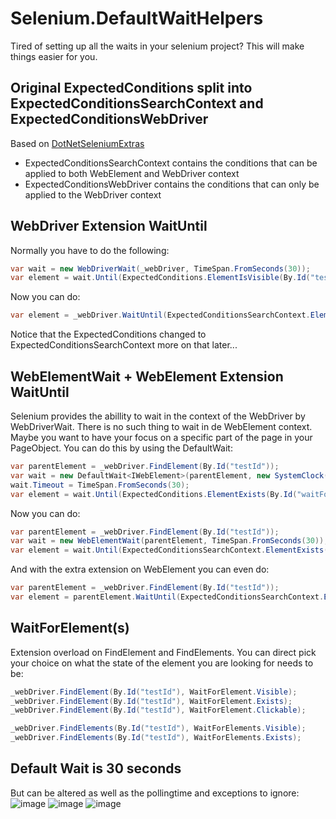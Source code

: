 # Selenium.DefaultWaitHelpers
Tired of setting up all the waits in your selenium project? This will make things easier for you.

## Original ExpectedConditions split into ExpectedConditionsSearchContext and ExpectedConditionsWebDriver
Based on [DotNetSeleniumExtras](https://github.com/DotNetSeleniumTools/DotNetSeleniumExtras/blob/master/src/WaitHelpers/ExpectedConditions.cs)
- ExpectedConditionsSearchContext contains the conditions that can be applied to both WebElement and WebDriver context
- ExpectedConditionsWebDriver contains the conditions that can only be applied to the WebDriver context

## WebDriver Extension WaitUntil
Normally you have to do the following:
```csharp
var wait = new WebDriverWait(_webDriver, TimeSpan.FromSeconds(30));
var element = wait.Until(ExpectedConditions.ElementIsVisible(By.Id("testId")));
```
Now you can do:
```csharp
var element = _webDriver.WaitUntil(ExpectedConditionsSearchContext.ElementIsVisible(By.Id("testId")));
```
Notice that the ExpectedConditions changed to ExpectedConditionsSearchContext more on that later...

## WebElementWait + WebElement Extension WaitUntil
Selenium provides the abillity to wait in the context of the WebDriver by WebDriverWait. There is no such thing to wait in de WebElement context. Maybe you want to have your focus on a specific part of the page in your PageObject. You can do this by using the DefaultWait:
```csharp
var parentElement = _webDriver.FindElement(By.Id("testId"));
var wait = new DefaultWait<IWebElement>(parentElement, new SystemClock());
wait.Timeout = TimeSpan.FromSeconds(30);
var element = wait.Until(ExpectedConditions.ElementExists(By.Id("waitForThisElement")));
```
Now you can do:
```csharp
var parentElement = _webDriver.FindElement(By.Id("testId"));
var wait = new WebElementWait(parentElement, TimeSpan.FromSeconds(30));
var element = wait.Until(ExpectedConditionsSearchContext.ElementExists(By.Id("waitForThisElement")));
```
And with the extra extension on WebElement you can even do:
```csharp
var parentElement = _webDriver.FindElement(By.Id("testId"));
var element = parentElement.WaitUntil(ExpectedConditionsSearchContext.ElementExists(By.Id("waitForThisElement")));
```

## WaitForElement(s)
Extension overload on FindElement and FindElements. You can direct pick your choice on what the state of the element you are looking for needs to be:
```csharp
_webDriver.FindElement(By.Id("testId"), WaitForElement.Visible);
_webDriver.FindElement(By.Id("testId"), WaitForElement.Exists);
_webDriver.FindElement(By.Id("testId"), WaitForElement.Clickable);

_webDriver.FindElements(By.Id("testId"), WaitForElements.Visible);
_webDriver.FindElements(By.Id("testId"), WaitForElements.Exists);
```

## Default Wait is 30 seconds
But can be altered as well as the pollingtime and exceptions to ignore:
![image](https://user-images.githubusercontent.com/50708069/118129117-11ff3300-b3fc-11eb-8de1-9356983f76dc.png)
![image](https://user-images.githubusercontent.com/50708069/118129163-217e7c00-b3fc-11eb-975d-ad130178b545.png)
![image](https://user-images.githubusercontent.com/50708069/118129202-2c391100-b3fc-11eb-841c-0db5e0e8fc17.png)
